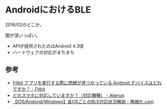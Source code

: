 # AndroidにおけるBLE

2016/02のどこか。

闇が深いっぽい。

- APIが提供されたのはAndroid 4.3頃
- ハードウェアの対応がまちまち

## 参考

- [Fitbit アプリを実行する際に問題が見つかっている Android デバイスはどれですか？ - Fitbit](https://help.fitbit.com/articles/ja/Help_article/Android-%E3%83%87%E3%83%90%E3%82%A4%E3%82%B9%E3%81%AE%E4%BA%92%E6%8F%9B%E6%80%A7-1405639226049)
- [どのスマホに対応していますか？（対応機種） - Akerun](http://support.akerun.com/hc/ja/articles/206290457-%E3%81%A9%E3%81%AE%E3%82%B9%E3%83%9E%E3%83%9B%E3%81%AB%E5%AF%BE%E5%BF%9C%E3%81%97%E3%81%A6%E3%81%84%E3%81%BE%E3%81%99%E3%81%8B-%E5%AF%BE%E5%BF%9C%E6%A9%9F%E7%A8%AE-)
- [【iOS/Andorid/Windows】各OSごとのBLE対応状況解説 - 無線化.com](http://www.musenka.com/info/os-situation-for-ble)

